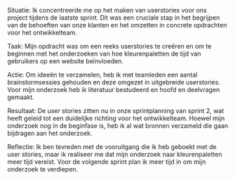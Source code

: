 Situatie:
 Ik concentreerde me op het maken van userstories voor ons project tijdens de laatste sprint. Dit was een cruciale stap in het begrijpen van de behoeften van onze klanten en het omzetten in concrete opdrachten voor het ontwikkelteam.

Taak: Mijn opdracht was om een reeks userstories te creëren en om te beginnen met het onderzoeken van hoe kleurenpaletten de tijd van gebruikers op een website beïnvloeden.

Actie: Om ideeën te verzamelen, heb ik met teamleden een aantal brainstormsessies gehouden en deze  omgezet in uitgebreide userstories. Voor mijn onderzoek heb ik literatuur bestudeerd en hoofd en deelvragen gemaakt.

Resultaat: De user stories zitten nu  in onze sprintplanning van sprint 2, wat heeft geleid tot een duidelijke richting voor het ontwikkelteam. Hoewel mijn onderzoek nog in de beginfase is, heb ik al wat bronnen verzameld die gaan bijdragen aan het onderzoek.

Reflectie: Ik ben tevreden met de vooruitgang die ik heb geboekt met de user stories, maar ik realiseer me dat mijn onderzoek naar kleurenpaletten meer tijd vereist. Voor de volgende sprint plan ik meer tijd in om mijn onderzoek te verdiepen.
